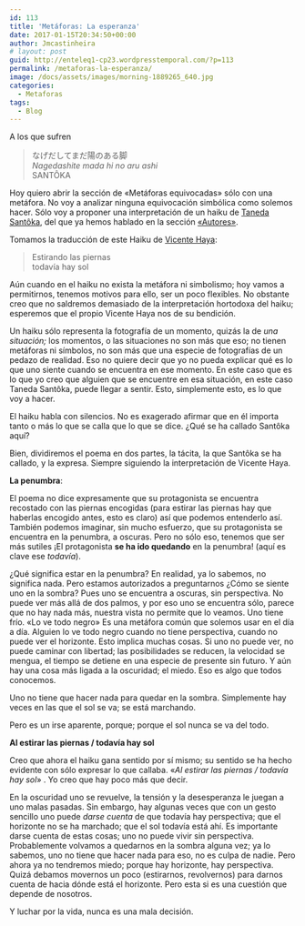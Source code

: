 ```yaml
---
id: 113
title: 'Metáforas: La esperanza'
date: 2017-01-15T20:34:50+00:00
author: Jmcastinheira
# layout: post
guid: http://enteleq1-cp23.wordpresstemporal.com/?p=113
permalink: /metaforas-la-esperanza/
image: /docs/assets/images/morning-1889265_640.jpg
categories:
  - Metaforas
tags:
  - Blog
---
```

A los que sufren

> なげだしてまだ陽のある脚  
> _Nagedashite mada hi no aru ashi_  
> SANTÔKA

Hoy quiero abrir la sección de «Metáforas equivocadas» sólo con una metáfora. No voy a analizar ninguna equivocación simbólica como solemos hacer. Sólo voy a proponer una interpretación de un haiku de [Taneda Santôka](http://entelequia.info/autores-taneda-santoka/), del que ya hemos hablado en la sección [«Autores»](http://entelequia.info/autores/).

Tomamos la traducción de este Haiku de [Vicente Haya](http://blogs.periodistadigital.com/elalmadelhaiku.php/2009/10/26/alargar-el-dia):

> Estirando las piernas  
> todavía hay sol

Aún cuando en el haiku no exista la metáfora ni simbolismo; hoy vamos a permitirnos, tenemos motivos para ello, ser un poco flexibles. No obstante creo que no saldremos demasiado de la interpretación hortodoxa del haiku; esperemos que el propio Vicente Haya nos de su bendición.

Un haiku sólo representa la fotografía de un momento, quizás la de _una situación;_ los momentos, o las situaciones no son más que eso; no tienen metáforas ni símbolos, no son más que una especie de fotografías de un pedazo de realidad. Eso no quiere decir que yo no pueda explicar qué es lo que uno siente cuando se encuentra en ese momento. En este caso que es lo que yo creo que alguien que se encuentre en esa situación, en este caso Taneda Santôka, puede llegar a sentir. Esto, simplemente esto, es lo que voy a hacer.

El haiku habla con silencios. No es exagerado afirmar que en él importa tanto o más lo que se calla que lo que se dice. ¿Qué se ha callado Santôka aquí?

Bien, dividiremos el poema en dos partes, la tácita, la que Santôka se ha callado, y la expresa. Siempre siguiendo la interpretación de Vicente Haya.

**La penumbra**:

El poema no dice expresamente que su protagonista se encuentra recostado con las piernas encogidas (para estirar las piernas hay que haberlas encogido antes, esto es claro) así que podemos entenderlo así. También podemos imaginar, sin mucho esfuerzo, que su protagonista se encuentra en la penumbra, a oscuras. Pero no sólo eso, tenemos que ser más sutiles ¡El protagonista **se ha ido quedando** en la penumbra! (aquí es clave ese _todavía_).

¿Qué significa estar en la penumbra? En realidad, ya lo sabemos, no significa nada. Pero estamos autorizados a preguntarnos ¿Cómo se siente uno en la sombra? Pues uno se encuentra a oscuras, sin perspectiva. No puede ver más allá de dos palmos, y por eso uno se encuentra sólo, parece que no hay nada más, nuestra vista no permite que lo veamos. Uno tiene frío. «Lo ve todo negro» Es una metáfora común que solemos usar en el día a día. Alguien lo ve todo negro cuando no tiene perspectiva, cuando no puede ver el horizonte. Esto implica muchas cosas. Si uno no puede ver, no puede caminar con libertad; las posibilidades se reducen, la velocidad se mengua, el tiempo se detiene en una especie de presente sin futuro. Y aún hay una cosa más ligada a la oscuridad; el miedo. Eso es algo que todos conocemos.

Uno no tiene que hacer nada para quedar en la sombra. Simplemente hay veces en las que el sol se va; se está marchando.

Pero es un irse aparente, porque; porque el sol nunca se va del todo.

**Al estirar las piernas / todavía hay sol**

Creo que ahora el haiku gana sentido por sí mismo; su sentido se ha hecho evidente con sólo expresar lo que callaba. «_Al estirar las piernas / todavía hay sol_» . Yo creo que hay poco más que decir.

En la oscuridad uno se revuelve, la tensión y la desesperanza le juegan a uno malas pasadas. Sin embargo, hay algunas veces que con un gesto sencillo uno puede _darse cuenta_ de que todavía hay perspectiva; que el horizonte no se ha marchado; que el sol todavía está ahí. Es importante darse cuenta de estas cosas; uno no puede vivir sin perspectiva. Probablemente volvamos a quedarnos en la sombra alguna vez; ya lo sabemos, uno no tiene que hacer nada para eso, no es culpa de nadie. Pero ahora ya no tendremos miedo; porque hay horizonte, hay perspectiva. Quizá debamos movernos un poco (estirarnos, revolvernos) para darnos cuenta de hacia dónde está el horizonte. Pero esta si es una cuestión que depende de nosotros.

Y luchar por la vida, nunca es una mala decisión.